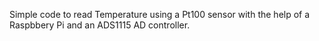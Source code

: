 Simple code to read Temperature using a Pt100 sensor with the help of a 
Raspbbery Pi and an ADS1115 AD controller.
